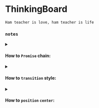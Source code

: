 # ThinkingBoard

`Ham teacher is love, ham teacher is life`

### `notes`

<details>
<summary>

#### How to `Promise` chain:

</summary>

```javascript
new Promise((resolve, reject) => { 
    // Do something <...>
    let result = 'result'; // any result
    resolve(result);
    
}).then(result => {
    // Do something with the `result` <...>
    let pass = `wooked on ${result}`;
    return pass;
    
}).finally(() => {
    // Do something finally <...>
    // executes on either `resolve` or `reject` <doesn't matter>
    
    return 'sth this ended';
});
```
</details>

<details>
<summary>

#### How to `transition` style:

</summary>

```css
* { transition: 400ms; }

button { font-size: 2em; margin-bottom: 1em; padding: .5em;}

#sth {
    background-color: lightpink;
    padding: 1em;
    height: 0;
}

#sth.active {
    /* stuff to transit */
    height: 40em;
    background-color: lavender;
}
```
```html
<button onclick="sth.doTransition()">do transition</button>
<div id="sth"></div>
```
```javascript
let sth = {};

sth.tdur = getComputedStyle(document.body).transitionDuration;
sth.tdur = Number(sth.tdur.replace('s', '')) * 1000; // 400

sth.doTransition = function () {
    document.getElementById('sth').classList.toggle('active');
    
    setTimeout(() => console.log('transition has wooked | resolve(value)'), this.tdur);
}
```
</details>

<details>
<summary>

#### How to `position` `center`:

</summary>

```html
<div>
    [something text]
    <p>[something item]</p>
    <pre>[something pre]</pre>
</div>
```
```css
div {
    align-items: center; /* vertical */
    justify-content: center; /* horizontal */

    position: fixed;
    top: 0; left: 0;
    width: 100%; height: 100%;
    display: flex;
}
```
</details>
